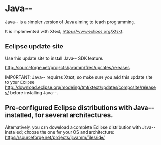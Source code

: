 # Java--
Java-- is a simpler version of Java aiming to teach programming.

It is implemented with Xtext, https://www.eclipse.org/Xtext.

## Eclipse update site

Use this update site to install Java-- SDK feature.

http://sourceforge.net/projects/javamm/files/updates/releases

IMPORTANT: Java-- requires Xtext, so make sure you add this update site to your Eclipse http://download.eclipse.org/modeling/tmf/xtext/updates/composite/releases/ before installing Java--.

## Pre-configured Eclipse distributions with Java-- installed, for several architectures.

Alternatively, you can download a complete Eclipse distribution with Java-- installed; choose the one for your OS and architecture:
https://sourceforge.net/projects/javamm/files/ide/
